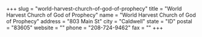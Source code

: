 +++
slug = "world-harvest-church-of-god-of-prophecy"
title = "World Harvest Church of God of Prophecy"
name = "World Harvest Church of God of Prophecy"
address = "803 Main St"
city = "Caldwell"
state = "ID"
postal = "83605"
website = ""
phone = "208-724-9462"
fax = ""
+++
